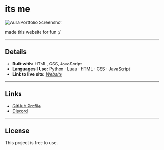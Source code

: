# its me

![Aura Portfolio Screenshot](https://media.discordapp.net/attachments/1418551410802294874/1419134933322170458/image.png?width=560)

made this website for fun ;/

---

## Details

- **Built with:** HTML, CSS, JavaScript  
- **Languages I Use:** Python · Luau · HTML · CSS · JavaScript  
- **Link to live site:** *[Website](https://flamesiscool.github.io/my-website/)*  

---

## Links

- [GitHub Profile](https://github.com/FlamesIsCool)  
- [Discord](https://discord.com/users/1393669335280517331)

---

## License

This project is free to use.
